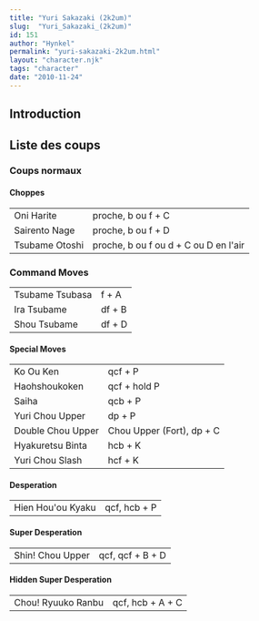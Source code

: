 ```yaml
---
title: "Yuri Sakazaki (2k2um)"
slug:  "Yuri_Sakazaki_(2k2um)"
id: 151
author: "Hynkel"
permalink: "yuri-sakazaki-2k2um.html"
layout: "character.njk"
tags: "character"
date: "2010-11-24"
---
```


## Introduction

## Liste des coups

### Coups normaux

#### Choppes

|                |                                       |
|----------------|---------------------------------------|
| Oni Harite     | proche, b ou f + C                    |
| Sairento Nage  | proche, b ou f + D                    |
| Tsubame Otoshi | proche, b ou f ou d + C ou D en l'air |

### Command Moves

|                 |        |
|-----------------|--------|
| Tsubame Tsubasa | f + A  |
| Ira Tsubame     | df + B |
| Shou Tsubame    | df + D |

#### Special Moves

|                   |                           |
|-------------------|---------------------------|
| Ko Ou Ken         | qcf + P                   |
| Haohshoukoken     | qcf + hold P              |
| Saiha             | qcb + P                   |
| Yuri Chou Upper   | dp + P                    |
| Double Chou Upper | Chou Upper (Fort), dp + C |
| Hyakuretsu Binta  | hcb + K                   |
| Yuri Chou Slash   | hcf + K                   |

#### Desperation

|                   |              |
|-------------------|--------------|
| Hien Hou'ou Kyaku | qcf, hcb + P |

#### Super Desperation

|                  |                  |
|------------------|------------------|
| Shin! Chou Upper | qcf, qcf + B + D |

#### Hidden Super Desperation

|                    |                  |
|--------------------|------------------|
| Chou! Ryuuko Ranbu | qcf, hcb + A + C |
